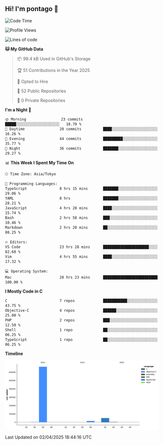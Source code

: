 ## Hi! I'm pontago 👋

<!--START_SECTION:waka-->
![Code Time](http://img.shields.io/badge/Code%20Time-99%20hrs%2054%20mins-blue)

![Profile Views](http://img.shields.io/badge/Profile%20Views-1-blue)

![Lines of code](https://img.shields.io/badge/From%20Hello%20World%20I%27ve%20Written-734.1%20thousand%20lines%20of%20code-blue)

**🐱 My GitHub Data** 

> 📦 99.4 kB Used in GitHub's Storage 
 > 
> 🏆 51 Contributions in the Year 2025
 > 
> 💼 Opted to Hire
 > 
> 📜 52 Public Repositories 
 > 
> 🔑 0 Private Repositories 
 > 
**I'm a Night 🦉** 

```text
🌞 Morning                23 commits          █████░░░░░░░░░░░░░░░░░░░░   18.70 % 
🌆 Daytime                20 commits          ████░░░░░░░░░░░░░░░░░░░░░   16.26 % 
🌃 Evening                44 commits          █████████░░░░░░░░░░░░░░░░   35.77 % 
🌙 Night                  36 commits          ███████░░░░░░░░░░░░░░░░░░   29.27 % 
```


📊 **This Week I Spent My Time On** 

```text
🕑︎ Time Zone: Asia/Tokyo

💬 Programming Languages: 
TypeScript               8 hrs 15 mins       ███████░░░░░░░░░░░░░░░░░░   29.06 % 
YAML                     8 hrs               ███████░░░░░░░░░░░░░░░░░░   28.21 % 
JavaScript               4 hrs 28 mins       ████░░░░░░░░░░░░░░░░░░░░░   15.74 % 
Bash                     2 hrs 58 mins       ███░░░░░░░░░░░░░░░░░░░░░░   10.46 % 
Markdown                 2 hrs 20 mins       ██░░░░░░░░░░░░░░░░░░░░░░░   08.25 % 

🔥 Editors: 
VS Code                  23 hrs 28 mins      █████████████████████░░░░   82.68 % 
Vim                      4 hrs 55 mins       ████░░░░░░░░░░░░░░░░░░░░░   17.32 % 

💻 Operating System: 
Mac                      28 hrs 23 mins      █████████████████████████   100.00 % 
```

**I Mostly Code in C** 

```text
C                        7 repos             ███████████░░░░░░░░░░░░░░   43.75 % 
Objective-C              4 repos             ██████░░░░░░░░░░░░░░░░░░░   25.00 % 
PHP                      2 repos             ███░░░░░░░░░░░░░░░░░░░░░░   12.50 % 
Shell                    1 repo              ██░░░░░░░░░░░░░░░░░░░░░░░   06.25 % 
TypeScript               1 repo              ██░░░░░░░░░░░░░░░░░░░░░░░   06.25 % 
```



**Timeline**

![Lines of Code chart](https://raw.githubusercontent.com/pontago/pontago/main/assets/bar_graph.png)


 Last Updated on 02/04/2025 18:44:16 UTC
<!--END_SECTION:waka-->
